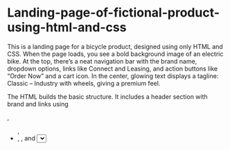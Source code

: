 # Landing-page-of-fictional-product-using-html-and-css
This is a landing page for a bicycle product, designed using only HTML and CSS.
When the page loads, you see a bold background image of an electric bike. At the top, there’s a neat navigation bar with the brand name, dropdown options, links like Connect and Leasing, and action buttons like “Order Now” and a cart icon. In the center, glowing text displays a tagline: Classic – Industry with wheels, giving a premium feel.

The HTML builds the basic structure. It includes a header section with brand and links using <div>, <ul>, <li>, <a>, and <select> elements. Below that, there’s a main section for the tagline using <p> and <h2>.

The CSS handles all the styling. It adds a background image, uses Flexbox for layout, and includes hover effects like color change and scaling. Gradient text effects and smooth transitions make the page look dynamic and modern.
here is the output :![Screenshot 2025-06-22 152928](https://github.com/user-attachments/assets/3df30fd2-9193-4d08-b967-6df707f98f90)

